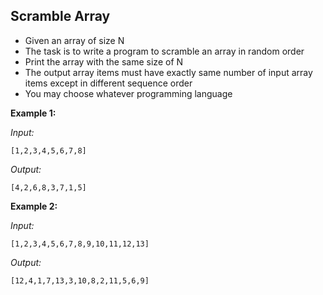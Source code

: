 ## Scramble Array
* Given an array of size N
* The task is to write a program to scramble an array in random order
* Print the array with the same size of N
* The output array items must have exactly same number of input array items except in different sequence order
* You may choose whatever programming language

**Example 1:**

*Input:*

```[1,2,3,4,5,6,7,8]```

*Output:*

```[4,2,6,8,3,7,1,5]```

**Example 2:**

*Input:*

```[1,2,3,4,5,6,7,8,9,10,11,12,13]```

*Output:*

```[12,4,1,7,13,3,10,8,2,11,5,6,9]```
